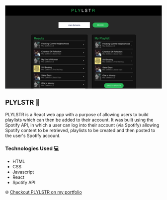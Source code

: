 <img src='./Images/PLYLSTRScreenShot.png'></img>

## PLYLSTR 🎵

PLYLSTR is a React web app with a purpose of allowing users to build playlists which can then be added to their account. It was built using the Spotify API, in which a user can log into their account (via Spotify) allowing Spotify content to be retrieved, playlists to be created and then posted to the user's Spotify account. 

### Technologies Used 💻
- HTML
- CSS
- Javascript
- React
- Spotify API

🌐 <a href="https://plylstr.jonathan-ford.co.uk/">Checkout PLYLSTR on my portfolio</a>
